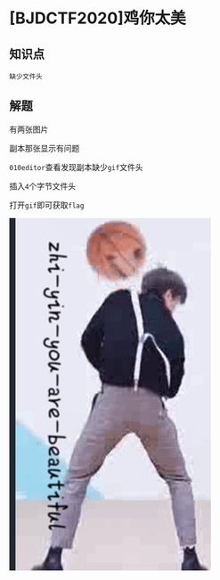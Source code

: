 # [BJDCTF2020]鸡你太美

## 知识点

`缺少文件头`

## 解题

有两张图片

副本那张显示有问题

`010editor`查看发现副本缺少`gif`文件头

插入`4`个字节文件头

打开`gif`即可获取`flag`

![image-20231125231440016](./img/25.1.png)